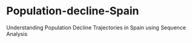 # Population-decline-Spain
Understanding Population Decline Trajectories in Spain using Sequence Analysis
